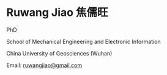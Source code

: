 Ruwang Jiao 焦儒旺
===================
PhD

School of Mechanical Engineering and Electronic Information

China University of Geosciences (Wuhan)

Email: ruwangjiao@gmail.com
